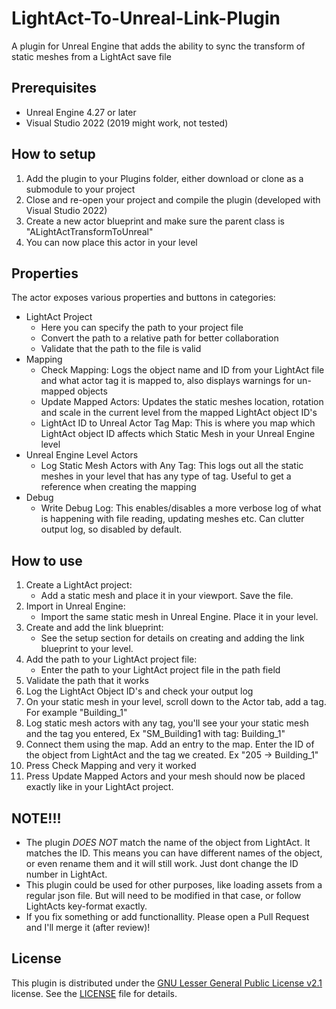 # LightAct-To-Unreal-Link-Plugin
A plugin for Unreal Engine that adds the ability to sync the transform of static meshes from a LightAct save file

## Prerequisites
- Unreal Engine 4.27 or later
- Visual Studio 2022 (2019 might work, not tested)

## How to setup
1. Add the plugin to your Plugins folder, either download or clone as a submodule to your project
2. Close and re-open your project and compile the plugin (developed with Visual Studio 2022)
3. Create a new actor blueprint and make sure the parent class is "ALightActTransformToUnreal"
4. You can now place this actor in your level

## Properties
The actor exposes various properties and buttons in categories:
- LightAct Project
  - Here you can specify the path to your project file
  - Convert the path to a relative path for better collaboration
  - Validate that the path to the file is valid
- Mapping
  - Check Mapping: Logs the object name and ID from your LightAct file and what actor tag it is mapped to, also displays warnings for un-mapped objects
  - Update Mapped Actors: Updates the static meshes location, rotation and scale in the current level from the mapped LightAct object ID's
  - LightAct ID to Unreal Actor Tag Map: This is where you map which LightAct object ID affects which Static Mesh in your Unreal Engine level
- Unreal Engine Level Actors
  - Log Static Mesh Actors with Any Tag: This logs out all the static meshes in your level that has any type of tag. Useful to get a reference when creating the mapping
- Debug
  - Write Debug Log: This enables/disables a more verbose log of what is happening with file reading, updating meshes etc. Can clutter output log, so disabled by default.

## How to use
1. Create a LightAct project:
    - Add a static mesh and place it in your viewport. Save the file.
2. Import in Unreal Engine:
    - Import the same static mesh in Unreal Engine. Place it in your level.
3. Create and add the link blueprint:
    -  See the setup section for details on creating and adding the link blueprint to your level.
4. Add the path to your LightAct project file:
    - Enter the path to your LightAct project file in the path field
5. Validate the path that it works
6. Log the LightAct Object ID's and check your output log
7. On your static mesh in your level, scroll down to the Actor tab, add a tag. For example "Building_1"
8. Log static mesh actors with any tag, you'll see your your static mesh and the tag you entered, Ex "SM_Building1 with tag: Building_1"
9. Connect them using the map. Add an entry to the map. Enter the ID of the object from LightAct and the tag we created. Ex "205 -> Building_1"
10. Press Check Mapping and very it worked
11. Press Update Mapped Actors and your mesh should now be placed exactly like in your LightAct project.


## NOTE!!!
- The plugin *DOES NOT* match the name of the object from LightAct. It matches the ID. This means you can have different names of the object, or even rename them and it will still work. Just dont change the ID number in LightAct.
- This plugin could be used for other purposes, like loading assets from a regular json file. But will need to be modified in that case, or follow LightActs key-format exactly.
- If you fix something or add functionallity. Please open a Pull Request and I'll merge it (after review)!


## License
This plugin is distributed under the [GNU Lesser General Public License v2.1](LICENSE) license. See the [LICENSE](LICENSE) file for details.
